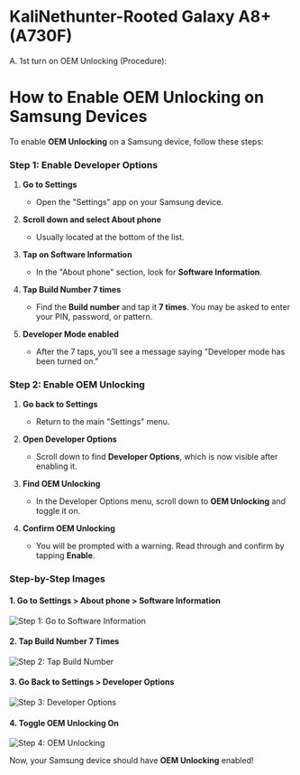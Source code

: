 # KaliNethunter-Rooted Galaxy A8+ (A730F)

A. 1st turn on OEM Unlocking (Procedure): 
# How to Enable OEM Unlocking on Samsung Devices

To enable **OEM Unlocking** on a Samsung device, follow these steps:

### **Step 1: Enable Developer Options**

1. **Go to Settings**
   - Open the "Settings" app on your Samsung device.
   
2. **Scroll down and select About phone**
   - Usually located at the bottom of the list.

3. **Tap on Software Information**
   - In the "About phone" section, look for **Software Information**.

4. **Tap Build Number 7 times**
   - Find the **Build number** and tap it **7 times**. You may be asked to enter your PIN, password, or pattern.

5. **Developer Mode enabled**
   - After the 7 taps, you’ll see a message saying "Developer mode has been turned on."

### **Step 2: Enable OEM Unlocking**

1. **Go back to Settings**
   - Return to the main "Settings" menu.

2. **Open Developer Options**
   - Scroll down to find **Developer Options**, which is now visible after enabling it.

3. **Find OEM Unlocking**
   - In the Developer Options menu, scroll down to **OEM Unlocking** and toggle it on.

4. **Confirm OEM Unlocking**
   - You will be prompted with a warning. Read through and confirm by tapping **Enable**.

### **Step-by-Step Images**

#### 1. **Go to Settings > About phone > Software Information**
![Step 1: Go to Software Information](https://example.com/step1.jpg)

#### 2. **Tap Build Number 7 Times**
![Step 2: Tap Build Number](https://example.com/step2.jpg)

#### 3. **Go Back to Settings > Developer Options**
![Step 3: Developer Options](https://example.com/step3.jpg)

#### 4. **Toggle OEM Unlocking On**
![Step 4: OEM Unlocking](https://example.com/step4.jpg)

Now, your Samsung device should have **OEM Unlocking** enabled!













